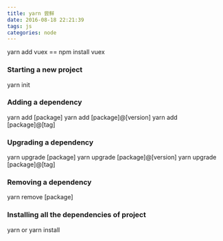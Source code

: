 ```yaml
---
title: yarn 尝鲜
date: 2016-08-18 22:21:39
tags: js
categories: node
---
```


yarn add vuex
== npm install vuex

### Starting a new project

yarn init

### Adding a dependency

yarn add [package]
yarn add [package]@[version]
yarn add [package]@[tag]

### Upgrading a dependency

yarn upgrade [package]
yarn upgrade [package]@[version]
yarn upgrade [package]@[tag]

### Removing a dependency

yarn remove [package]

### Installing all the dependencies of project

yarn
or
yarn install
